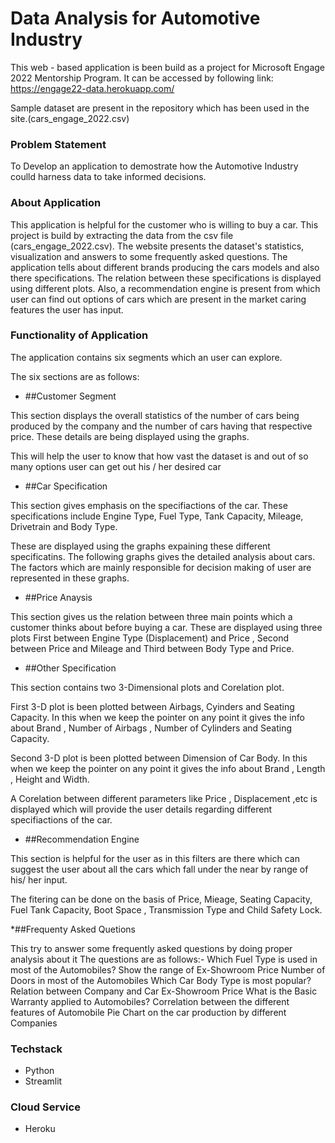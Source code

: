 # Data Analysis for Automotive Industry

This web - based application is been build as a project for Microsoft Engage 2022 Mentorship Program. It can be accessed by following link: https://engage22-data.herokuapp.com/

Sample dataset are present in the repository which has been used in the site.(cars_engage_2022.csv)

### Problem Statement

To Develop an application to demostrate how the Automotive Industry coulld harness data to take informed decisions.

### About Application

This application is helpful for the customer who is willing to buy a car. This project is build by extracting the data from the csv file (cars_engage_2022.csv). The website presents the dataset's statistics, visualization and answers to some frequently asked questions. The application tells about different brands producing the cars models and also there specifications. The relation between these specifications is displayed using different plots. Also, a recommendation engine is present from which user can find out options of cars which are present in the market caring features the user has input.

### Functionality of Application

The application contains six segments which an user can explore.

The six sections are as follows:

* ##Customer Segment

This section displays the overall statistics of the number of cars being produced by the company and the number of cars having that respective price. These details are being displayed using the graphs.

This will help the user to know that how vast the dataset is and out of so many options user can get out his / her desired car

* ##Car Specification 

This section gives emphasis on the specifiactions of the car. These specifications include Engine Type, Fuel Type, Tank Capacity, Mileage, Drivetrain and Body Type.

These are displayed using the graphs expaining these different specificatins. The following graphs gives the detailed analysis about cars. The factors which are mainly responsible for decision making of user are represented in these graphs.

* ##Price Anaysis

This section gives us the relation between three main points which a customer thinks about before buying a car. These are displayed using three plots First between Engine Type (Displacement) and Price , Second between Price and Mileage and Third between Body Type and Price.

* ##Other Specification

This section contains two 3-Dimensional plots and Corelation plot. 

First 3-D plot is been plotted between Airbags, Cyinders and Seating Capacity. In this when we keep the pointer on any point it gives the info about Brand , Number of Airbags , Number of Cylinders and Seating Capacity.

Second 3-D plot is been plotted between Dimension of Car Body. In this when we keep the pointer on any point it gives the info about Brand , Length , Height and Width.

A Corelation between different parameters like Price , Displacement ,etc is displayed which will provide the user details regarding different specifiactions of the car.

* ##Recommendation Engine 

This section is helpful for the user as in this filters are there which can suggest the user about all the cars which fall under the near by range of his/ her input.

The fitering can be done on the basis of Price, Mieage, Seating Capacity, Fuel Tank Capacity, Boot Space , Transmission Type and Child Safety Lock.

*##Frequenty Asked Quetions

This try to answer some frequently asked questions by doing proper analysis about it
The questions are as follows:-
Which Fuel Type is used in most of the Automobiles?
Show the range of Ex-Showroom Price
Number of Doors in most of the Automobiles
Which Car Body Type is most popular?
Relation between Company and Car Ex-Showroom Price
What is the Basic Warranty applied to Automobiles?
Correlation between the different features of Automobile
Pie Chart on the car production by different Companies

### Techstack

* Python  
* Streamlit

### Cloud Service

* Heroku

